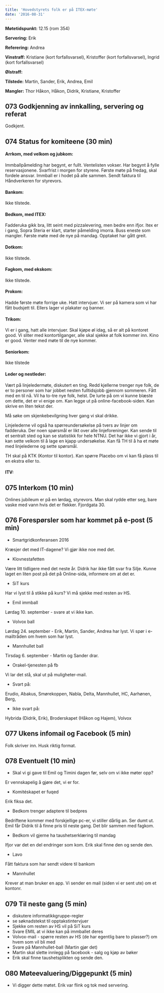 ```yaml
---
title: 'Hovedstyrets folk er på ITEX-møte'
date: '2016-08-31'
---
```


**Møtetidspunkt:** 12.15 (rom 354)

**Servering:** Erik

**Referering:** Andrea

**Vinstraff:** Kristiane (kort forfallsvarsel), Kristoffer (kort forfallsvarsel), Ingrid (kort forfallsvarsel)

**Ølstraff:**  

**Tilstede:** Martin, Sander, Erik, Andrea, Emil

**Mangler:** Thor Håkon, Håkon, Didrik, Kristiane, Kristoffer

## 073 Godkjenning av innkalling, servering og referat 
Godkjent. 

## 074 Status for komiteene (30 min)

#### Arrkom, med velkom og jubkom:
Immballpåmelding har begynt, er fullt. Ventelisten vokser. Har begynt å fylle reservasjonene. Svarfrist i morgen for styrene. Første møte på fredag, skal fordele ansvar.
Immball er i hodet på alle sammen. Sendt faktura til Håndverkeren for styrevors.

#### Bankom:  
Ikke tilstede.


#### Bedkom, med ITEX:  
Fadderuka gikk bra, litt seint med pizzalevering, men bedre enn ifjor. Itex er i gang, Sopra Steria er klart, starter påmelding imorra. Buss eneste som mangler. Første møte med de nye på mandag.
Opptaket har gått greit. 


#### Dotkom:
Ikke tilstede.

#### Fagkom, med ekskom:  
Ikke tilstede.

#### Prokom:  
Hadde første møte forrige uke. Hatt intervjuer. Vi ser på kamera som vi har fått budsjett til. Ellers lager vi plakater og banner. 

#### Trikom:  
Vi er i gang, hatt alle intervjuer. Skal kjøpe øl idag, så er alt på kontoret good. Vi sliter med kontortilganger, alle skal sjekke at folk kommer inn. Kino er good. Venter med møte til de nye kommer.

#### Seniorkom: 
Ikke tilstede

#### Leder og nestleder:  
Vært på linjeledermøte, diskutert en ting. Redd kjellerne trenger nye folk, de er to personer som har jobbet nesten fulltidsjobb gjennom sommeren. Fått med en til nå.
Vil ha to-tre nye folk, helst. De lurte på om vi kunne blæste om dette, det er vi enige om. Kan legge ut på online-facebook-siden. Kan skrive en liten tekst der.

Må søke om skjenkebevilgning hver gang vi skal drikke.

Linjelederne vil også ha spørreundersøkelse på tvers av linjer om fadderuka. Der noen spørsmål er likt over alle linjeforeninger. Kan sende til et sentralt sted og kan se statistikk for hele NTNU. Det har ikke vi gjort i år, kan sette velkom til å lage en kjapp undersøkelse. Kan få TH til å ha et møte med linjelederne og sette spørsmål.

TH skal på KTK (Kontor til kontor). Kan spørre Placebo om vi kan få plass til en ekstra eller to.

#### ITV: 

## 075 Interkom (10 min) 
Onlines jubileum er på en lørdag, styrevors. Man skal rydde etter seg, bare vaske med vann hvis det er flekker. Fjordgata 30.

## 076 Forespørsler som har kommet på e-post (5 min) 

- Smartgridkonferansen 2016


Kræsjer det med IT-dagene? Vi gjør ikke noe med det. 


- Klovnestafetten


Være litt tidligere med det neste år. Didrik har ikke fått svar fra Silje. Kunne laget en liten post på det på Online-sida, informere om at det er.


- SiT kurs


Har vi lyst til å stikke på kurs? Vi må sjekke med resten av HS.

- Emil immball


Lørdag 10. september - svare at vi ikke kan.

- Volvox ball


Lørdag 24. september - Erik, Martin, Sander, Andrea har lyst. Vi spør i e-mailtråden om hvem som har lyst.

- Mannhullet ball


Tirsdag 6. september - Martin og Sander drar.

- Orakel-tjenesten på fb


Vi lar det stå, skal ut på muligheter-mail. 

- Svart på: 


Erudio, Abakus, Smørekoppen, Nabla, Delta, Mannhullet, HC, Aarhønen, Berg, 

- Ikke svart på: 


Hybrida (Didrik, Erik), Broderskapet (Håkon og Hajem), Volvox

## 077 Ukens infomail og Facebook (5 min) 

Folk skriver inn. Husk riktig format. 

## 078 Eventuelt (10 min)

- Skal vi gi gave til Emil og Timini dagen før, selv om vi ikke møter opp? 


Er vennskapelig å gjøre det, vi er for. 

- Komitéskapet er fuqed


Erik fiksa det.

- Bedkom trenger adaptere til bedpres


Bedriftene kommer med forskjellige pc-er, vi stiller dårlig an. Ser dumt ut. Emil får Didrik til å finne pris til neste gang. Det blir sammen med fagkom.

- Bedkom vil gjerne ha taushetserklæring til mandag


Ifjor var det en del endringer som kom. Erik skal finne den og sende den.


- Lavo


Fått faktura som har sendt videre til bankom

- Mannhullet


Krever at man bruker en app. Vi sender en mail (siden vi er sent ute) om et kontonr.

## 079 Til neste gang (5 min)

- diskutere informatikkgruppe-regler
- se søknadstekst til opptakstintervjuer
- Sjekke om resten av HS vil på SiT kurs
- Svare EMIL at vi ikke kan på immballet deres
- Volvox-mail - spørre resten av HS (de har egentlig bare to plasser?) om hvem som vil bli med
- Svare på Mannhullet-ball (Martin gjør det)
- Martin skal slette innlegg på facebook - salg og kjøp av bøker
- Erik skal finne taushetsplikten og sende den.

## 080 Møteevaluering/Diggepunkt (5 min)
- Vi digger dette møtet. Erik var flink og tok med servering.
